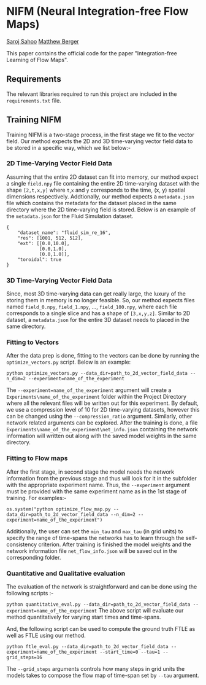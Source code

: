 # NIFM (Neural Integration-free Flow Maps)
[Saroj Sahoo]() [Matthew Berger](https://matthewberger.github.io/)

This paper contains the official code for the paper "Integration-free Learning of Flow Maps".

## Requirements
The relevant libraries required to run this project are included in the `requirements.txt` file.

## Training NIFM
Training NIFM is a two-stage process, in the first stage we fit to the vector field. Our method expects the 2D and 3D time-varying vector field data to be stored in a specific way, which we list below:-

### 2D Time-Varying Vector Field Data
Assuming that the entire 2D dataset can fit into memory, our method expect a single `field.npy` file containing the entire 2D time-varying dataset with the shape `[2,t,x,y]` where `t`,`x` and `y` corresponds to the time, (x, y) spatial dimensions respectively. Addtionally, our method expects a `metadata.json` file which contains the metadata for the dataset placed in the same directory where the 2D time-varying field is stored. Below is an example of the `metadata.json` for the Fluid Simulation dataset.

```
{
    "dataset_name": "fluid_sim_re_16",
    "res": [1001, 512, 512],
    "ext": [[0.0,10.0],
            [0.0,1.0],
            [0.0,1.0]],
    "toroidal": true
}
```

### 3D Time-Varying Vector Field Data
Since, most 3D time-varying data can get really large, the luxury of the storing them in memory is no longer feasible. So, our method expects files named `field_0.npy`, `field_1.npy`, ..., `field_100.npy`, where each file corresponds to a single slice and has a shape of `[3,x,y,z]`. Similar to 2D dataset, a `metadata.json` for the entire 3D dataset needs to placed in the same directory.

### Fitting to Vectors
After the data prep is done, fitting to the vectors can be done by running the `optimize_vectors.py` script. Below is an example:
```
python optimize_vectors.py --data_dir=path_to_2d_vector_field_data --n_dim=2 --experiment=name_of_the_experiment
```
The `--experiment=name_of_the_experiment` argument will create a `Experiments\name_of_the_experiment` folder within the Project Directory where all the relevant files will be written out for this experiment. By default, we use a compression level of 10 for 2D time-varying datasets, however this can be changed using the `--compression_ratio` argument. Similarly, other network related arguments can be explored. After the training is done, a file `Experiments\name_of_the_experiment\net_info.json` containing the network information will written out along with the saved model weights in the same directory.


### Fitting to Flow maps
After the first stage, in second stage the model needs the network information from the previous stage and thus will look for it in the subfolder with the appropriate experiment name. Thus, the `--experiment` argument must be provided with the same experiment name as in the 1st stage of training. For examples:-
```
os.system("python optimize_flow_map.py --data_dir=path_to_2d_vector_field_data --n_dim=2 --experiment=name_of_the_experiment")
```
Additionally, the user can set the `min_tau` and `max_tau` (in grid units) to specify the range of time-spans the networks has to learn through the self-consistency criterion. After training is finished the model weights and the network information file `net_flow_info.json` will be saved out in the corresponding folder.

### Quantitative and Qualitative evaluation
The evaluation of the network is straightforward and can be done using the following scripts :-

```python quantitative_eval.py --data_dir=path_to_2d_vector_field_data --experiment=name_of_the_experiment```
The above script will evaluate our method quantitatively for varying start times and time-spans.

And, the following script can be used to compute the ground truth FTLE as well as FTLE using our method.

```python ftle_eval.py --data_dir=path_to_2d_vector_field_data --experiment=name_of_the_experiment --start_time=0 --tau=1 --grid_steps=16```

The `--grid_steps` arguments controls how many steps in grid units the models takes to compose the flow map of time-span set by `--tau` argument.

